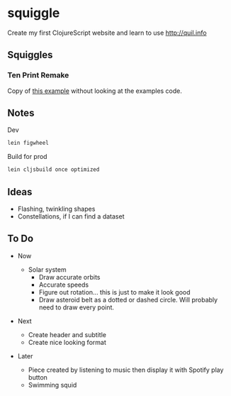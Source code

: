 # squiggle

Create my first ClojureScript website and learn to use http://quil.info

## Squiggles

### Ten Print Remake

Copy of [this example](http://quil.info/sketches/local/c8a0c07b009b4f5d29e5a30e444ffc741fd99ccef22598ddc78bf0f5ca8571af) without looking at the examples code.

## Notes

Dev

```bash
lein figwheel
```

Build for prod

```bash
lein cljsbuild once optimized
```

## Ideas

- Flashing, twinkling shapes
- Constellations, if I can find a dataset

## To Do

- Now
  - Solar system
    - Draw accurate orbits
    - Accurate speeds
    - Figure out rotation... this is just to make it look good
    - Draw asteroid belt as a dotted or dashed circle. Will probably need to draw every point.

- Next
  - Create header and subtitle
  - Create nice looking format

- Later
  - Piece created by listening to music then display it with Spotify play button
  - Swimming squid

